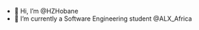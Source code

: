 - 👋 Hi, I’m @HZHobane
- 🌱 I’m currently a Software Engineering student @ALX_Africa

<!---
HZHobane/HZHobane is a ✨ special ✨ repository because its `README.md` (this file) appears on your GitHub profile.
You can click the Preview link to take a look at your changes.
--->
